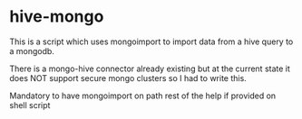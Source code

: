 hive-mongo
==========

This is a script which uses mongoimport to import data from a hive query 
to a mongodb.

There is a mongo-hive connector already existing but at the current state it 
does NOT support secure mongo clusters so I had to write this. 

Mandatory to have mongoimport on path
rest of the help if provided on shell script

